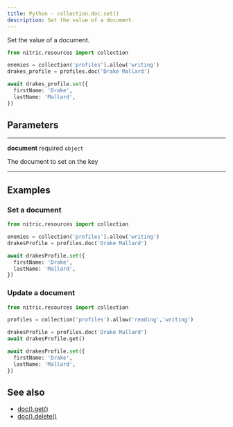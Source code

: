 ```yaml
---
title: Python - collection.doc.set()
description: Set the value of a document.
---
```


Set the value of a document.

```python
from nitric.resources import collection

enemies = collection('profiles').allow('writing')
drakes_profile = profiles.doc('Drake Mallard')

await drakes_profile.set({
  firstName: 'Drake',
  lastName: 'Mallard',
})
```

## Parameters

---

**document** required `object`

The document to set on the key

---

## Examples

### Set a document

```python
from nitric.resources import collection

enemies = collection('profiles').allow('writing')
drakesProfile = profiles.doc('Drake Mallard')

await drakesProfile.set({
  firstName: 'Drake',
  lastName: 'Mallard',
})
```

### Update a document

```python
from nitric.resources import collection

profiles = collection('profiles').allow('reading','writing')

drakesProfile = profiles.doc('Drake Mallard')
await drakesProfile.get()

await drakesProfile.set({
  firstName: 'Drake',
  lastName: 'Mallard',
})
```

## See also

- [doc().get()](./collection-doc-get.md)
- [doc().delete()](./collection-doc-delete.md)
